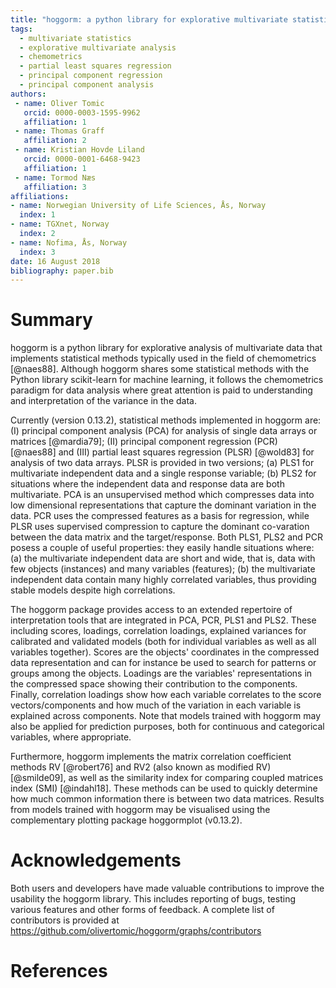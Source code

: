 ```yaml
---
title: "hoggorm: a python library for explorative multivariate statistics"
tags:
  - multivariate statistics
  - explorative multivariate analysis
  - chemometrics
  - partial least squares regression
  - principal component regression
  - principal component analysis
authors:
 - name: Oliver Tomic
   orcid: 0000-0003-1595-9962
   affiliation: 1
 - name: Thomas Graff
   affiliation: 2
 - name: Kristian Hovde Liland
   orcid: 0000-0001-6468-9423
   affiliation: 1
 - name: Tormod Næs
   affiliation: 3
affiliations:
- name: Norwegian University of Life Sciences, Ås, Norway
  index: 1
- name: TGXnet, Norway
  index: 2
- name: Nofima, Ås, Norway
  index: 3
date: 16 August 2018
bibliography: paper.bib
---
```


# Summary
hoggorm is a python library for explorative analysis of multivariate data that implements statistical methods typically used in the field of chemometrics [@naes88]. Although hoggorm shares some statistical methods with the Python library scikit-learn for machine learning, it follows the chemometrics paradigm for data analysis where great attention is paid to understanding and interpretation of the variance in the data. 

Currently (version 0.13.2), statistical methods implemented in hoggorm are: (I) principal component analysis (PCA) for analysis of single data arrays or matrices [@mardia79]; (II) principal component regression (PCR) [@naes88] and (III) partial least squares regression (PLSR) [@wold83] for analysis of two data arrays. PLSR is provided in two versions; (a) PLS1 for multivariate independent data and a single response variable; (b) PLS2 for situations where the independent data and response data are both multivariate. PCA is an unsupervised method which compresses data into low dimensional representations that capture the dominant variation in the data. PCR uses the compressed features as a basis for regression, while PLSR uses supervised compression to capture the dominant co-varation between the data matrix and the target/response. Both PLS1, PLS2 and PCR posess a couple of useful properties: they easily handle situations where: (a) the multivariate independent data are short and wide, that is, data with few objects (instances) and many variables (features); (b) the multivariate independent data contain many highly correlated variables, thus providing stable models despite high correlations. 

The hoggorm package provides access to an extended repertoire of interpretation tools that are integrated in PCA, PCR, PLS1 and PLS2. These including scores, loadings, correlation loadings, explained variances for calibrated and validated models (both for individual variables as well as all variables together). Scores are the objects' coordinates in the compressed data representation and can for instance be used to search for patterns or groups among the objects. Loadings are the variables' representations in the compressed space showing their contribution to the components. Finally, correlation loadings show how each variable correlates to the score vectors/components and how much of the variation in each variable is explained across components. Note that models trained with hoggorm may also be applied for prediction purposes, both for continuous and categorical variables, where appropriate.

Furthermore, hoggorm implements the matrix correlation coefficient methods RV [@robert76] and RV2 (also known as modified RV) [@smilde09], as well as the similarity index for comparing coupled matrices index (SMI) [@indahl18]. These methods can be used to quickly determine how much common information there is between two data matrices. Results from models trained with hoggorm may be visualised using the complementary plotting package hoggormplot (v0.13.2).

# Acknowledgements
Both users and developers have made valuable contributions to improve the usability the hoggorm library. This includes reporting of bugs, testing various features and other forms of feedback. A complete list of contributors is provided at https://github.com/olivertomic/hoggorm/graphs/contributors

# References
